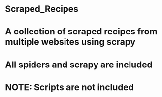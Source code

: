 # Scraped_Recipes

# A collection of scraped recipes from multiple websites using scrapy
# All spiders and scrapy are included 
# NOTE: Scripts are not included
